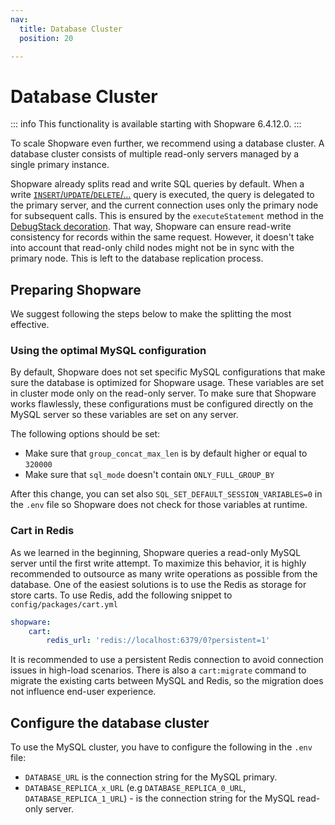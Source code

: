 ```yaml
---
nav:
  title: Database Cluster
  position: 20

---
```


# Database Cluster

::: info
This functionality is available starting with Shopware 6.4.12.0.
:::

To scale Shopware even further, we recommend using a database cluster. A database cluster consists of multiple read-only servers managed by a single primary instance.

Shopware already splits read and write SQL queries by default. When a write  [`INSERT`/`UPDATE`/`DELETE`/...](https://github.com/shopware/platform/blob/v6.4.11.1/src/Core/Profiling/Doctrine/DebugStack.php#L48) query is executed, the query is delegated to the primary server, and the current connection uses only the primary node for subsequent calls. This is ensured by the `executeStatement` method in the [DebugStack decoration](https://github.com/shopware/platform/blob/v6.4.11.1/src/Core/Profiling/Doctrine/DebugStack.php#L48).
That way, Shopware can ensure read-write consistency for records within the same request. However, it doesn't take into account that read-only child nodes might not be in sync with the primary node. This is left to the database replication process.

## Preparing Shopware

We suggest following the steps below to make the splitting the most effective.

### Using the optimal MySQL configuration

By default, Shopware does not set specific MySQL configurations that make sure the database is optimized for Shopware usage.
These variables are set in cluster mode only on the read-only server. To make sure that Shopware works flawlessly, these configurations must be configured directly on the MySQL server so these variables are set on any server.

The following options should be set:

- Make sure that `group_concat_max_len` is by default higher or equal to `320000`
- Make sure that `sql_mode` doesn't contain `ONLY_FULL_GROUP_BY`

After this change, you can set also `SQL_SET_DEFAULT_SESSION_VARIABLES=0` in the `.env` file so Shopware does not check for those variables at runtime.

### Cart in Redis

As we learned in the beginning, Shopware queries a read-only MySQL server until the first write attempt. To maximize this behavior, it is highly recommended to outsource as many write operations as possible from the database. One of the easiest solutions is to use the Redis as storage for store carts.
To use Redis, add the following snippet to `config/packages/cart.yml`

```yaml
shopware:
    cart:
        redis_url: 'redis://localhost:6379/0?persistent=1'
```

It is recommended to use a persistent Redis connection to avoid connection issues in high-load scenarios. There is also a `cart:migrate` command to migrate the existing carts between MySQL and Redis, so the migration does not influence end-user experience.

## Configure the database cluster

To use the MySQL cluster, you have to configure the following in the `.env` file:

- `DATABASE_URL` is the connection string for the MySQL primary.
- `DATABASE_REPLICA_x_URL` (e.g `DATABASE_REPLICA_0_URL`, `DATABASE_REPLICA_1_URL`) - is the connection string for the MySQL read-only server.
